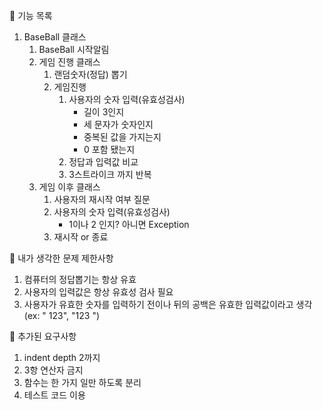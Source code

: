 🚀 기능 목록
1. BaseBall 클래스
   1. BaseBall 시작알림
   2. 게임 진행 클래스
      1. 랜덤숫자(정답) 뽑기
      2. 게임진행
         1. 사용자의 숫자 입력(유효성검사)
            - 길이 3인지
            - 세 문자가 숫자인지
            - 중복된 값을 가지는지
            - 0 포함 됐는지
         2. 정답과 입력값 비교
         3. 3스트라이크 까지 반복
   3. 게임 이후 클래스
      1. 사용자의 재시작 여부 질문
      2. 사용자의 숫자 입력(유효성검사)
         - 1이나 2 인지? 아니면 Exception
      3. 재시작 or 종료

🚀 내가 생각한 문제 제한사항
1. 컴퓨터의 정답뽑기는 항상 유효
2. 사용자의 입력값은 항상 유효성 검사 필요
3. 사용자가 유효한 숫자를 입력하기 전이나 뒤의 공백은 유효한 입력값이라고 생각(ex: " 123", "123 ")

🚀 추가된 요구사항
1. indent depth 2까지
2. 3항 연산자 금지
3. 함수는 한 가지 일만 하도록 분리
4. 테스트 코드 이용